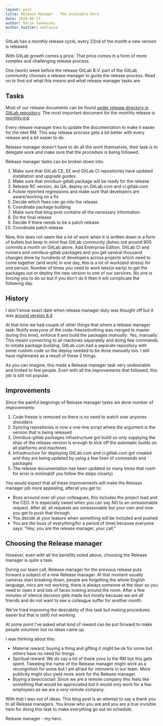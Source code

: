 ```yaml
---
layout: post
title: Release Manager - The invisible hero
date: 2015-06-17
author: Marin Jankovski
author_twitter: maxlazio
---
```


GitLab has a monthly release cycle, every 22nd of the month a new version is released.

With GitLab growth comes a price. That price comes in a form of more complex and challenging release process.

One (work) week before the release GitLab B.V. part of the GitLab community chooses a release manager to guide the release process.
Read on to find out what this means and what release manager tasks are.

<!--more-->

## Tasks

Most of our release documents can be found [under release directory in GitLab repository](https://gitlab.com/gitlab-org/gitlab-ce/tree/master/doc/release). The most important document for the monthly release is [monthly.md](https://gitlab.com/gitlab-org/gitlab-ce/blob/master/doc/release/monthly.md).

Every release manager tries to update the documentation to make it easier for the next RM. This way release process gets a bit better with every release and a bit easier to do.

Release manager doesn't have to do all the work themselves, their task is to delegate work and make sure that the procedure is being followed.

Release manager tasks can be broken down into:

1. Make sure that GitLab CE, EE and GitLab CI repositories have updated installation and upgrade guides
1. Make sure that omnibus-gitlab package will be ready for the release
1. Release RC version, do QA, deploy on GitLab.com and ci.gitlab.com
1. Follow reported regressions and make sure that developers are aware/working on a fix
1. Decide which fixes can go into the release
1. Coordinate package building
1. Make sure that blog post contains all the necessary information
1. Do the final release
1. Decide if there needs to be a patch release
1. Coordinate patch release

Now, this does not seem like a lot of work when it is written down in a form of bullets but keep in mind that GitLab community dishes out around 900 commits a month on GitLab alone. Add Enterprise Edition, GitLab CI and runners and omnibus-gitlab packages and you get several thousand changes done by hundreds of developers across projects which need to come together (and work) in one day, this is a lot of work(and stress) for one person.
Number of times you need to work late(or early) to get the packages out or deploy the new version to one of our services. No one is forcing you to do so but if you don't do it then it will complicate the following day.

## History

I don't know exact date when release manager duty was thought off but it was [around version 6.4](https://gitlab.com/gitlab-org/gitlab-ce/commit/223070b3fe9cb302d3d47ba5a616d90bab8910fd)

At that time we had couple of other things that where a release manager task: Notify everyone of the code-freeze(nothing was merged to master during this time), enforce it and build the packages *manually*. Yes, manually. This meant connecting to all machines separately and doing few commands to initiate package building. GitLab.com had a separate repository with some custom code so the deploy needed to be done manually too. I still have nightmares as a result of these 2 things.

As you can imagine, this made a Release manager task very undesirable and limited to few people. Even with all the improvements that followed, this job is still not popular.

## Improvements

Since the painful beginings of Release manager tasks we done number of improvements:

1. Code freeze is removed so there is no need to watch over anyones shoulders
1. Syncing repositories is now a one-line script where the argument is the version that is being released
1. Omnibus-gitlab packages infrastructure got build so only supplying the shas of the release version is enough to kick off the automatic builds on all platforms and machines
1. Infrastructure for deploying GitLab.com and ci.gitlab.com got created and they are being updated by using a few lines of commands and packages
1. The release documentation has been updated so many times that room for error is minimal(if you follow the steps closely)

You would expect that all these improvements will make the Release manager job more appealing, afterall you get to:

* Boss arround over *all* your colleagues, this includes the project lead and the CEO. It is especially sweet when you can say NO to an unreasonable request. After all, all requests are unreasonable but your own and now you get to push that through.
* You decide at your leasure when something will be included and pushed
* You are *the* boss of everything(for a period of time) because everyone says: "Hey, you are the release manager, your call."

## Choosing the Release manager

However, even with all the benefits noted above, choosing the Release manager is quite a task.

During our team call, Release manager for the previous release puts forward a subject of a new Release manager.
At that moment usually cameras start breaking down, people are forgetting the whole English language, mics are not working, there is always someone at the door so you need to open it and lots of faces looking around the room.
After a few minutes of silence decision gets made but mostly because we are all friends and do not want to see a colleague suffer for another month.

We've tried improving the desirablity of this task but making procedures easier but that is (still) not working.

At some point I've asked what kind of reward can be put forward to make people volunteer but no ideas came up.

I was thinking about this:

* Material reward: buying a thing and gifting it might be ok for some but others have no need for things.
* Spiritual reward: We do say a lot of thank yous to the RM but this gets spent. Tweeting the name of the Release manager might work as a recongnition for some but I am afraid for introverts in our team. More publicity might also yield more work for the Release manager.
* Buying a beer/coctail: Since we are a remote company this feels like something that would be appreciated but it would only work for a few employees as we are a *very* remote company.

With that I was out of ideas. This blog post is an attempt to say a thank you to all Release managers. You know who you are and you are a true invisible hero for doing this task to make everything go out on schedule.

Release manager - my hero.


